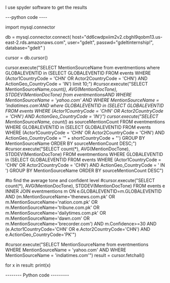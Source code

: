 I use spyder software to get the results


---python code ----

import mysql.connector

db = mysql.connector.connect(
  host="dd6cwdpxiim2v2.cbghl9qobm13.us-east-2.rds.amazonaws.com",
  user="gdelt",
  passwd="gdeltinternship!",
  database="gdelt"
)


cursor = db.cursor()


cursor.execute("SELECT MentionSourceName from eventmentions where GLOBALEVENTID in (SELECT GLOBALEVENTID FROM events WHERE (Actor1CountryCode = 'CHN' OR Actor2CountryCode = 'CHN') AND ActionGeo_CountryCode = 'IN') limit 10;")
#cursor.execute("SELECT MentionSourceName,count(*), AVG(MentionDocTone), STDDEV(MentionDocTone) from eventmentionsAND WHERE MentionSourceName = 'yahoo.com' AND WHERE MentionSourceName = 'indiatimes.com'AND where GLOBALEVENTID in (SELECT GLOBALEVENTID FROM events WHERE (Actor1CountryCode = 'CHN' OR Actor2CountryCode = 'CHN') AND ActionGeo_CountryCode = 'IN')") 
cursor.execute("SELECT MentionSourceName, count(*) as sourceMentionCount FROM eventmentions WHERE GLOBALEVENTID in (SELECT GLOBALEVENTID FROM events WHERE (Actor1CountryCode = 'CHN' OR Actor2CountryCode = 'CHN') AND ActionGeo_CountryCode = '" + shortCountryCode + "') GROUP BY MentionSourceName ORDER BY sourceMentionCount DESC;")
#cursor.execute("SELECT count(*), AVG(MentionDocTone), STDDEV(MentionDocTone) FROM eventmentions WHERE GLOBALEVENTID in (SELECT GLOBALEVENTID FROM events WHERE (Actor1CountryCode = 'CHN' OR Actor2CountryCode = 'CHN') AND ActionGeo_CountryCode = ' IN ') GROUP BY MentionSourceName ORDER BY sourceMentionCount DESC")

#to find the average tone and confident level
#cursor.execute("SELECT count(*), AVG(MentionDocTone), STDDEV(MentionDocTone) FROM events e INNER JOIN eventmentions m ON e.GLOBALEVENTID=m.GLOBALEVENTID AND (m.MentionSourceName='thenews.com.pk' OR m.MentionSourceName='nation.com.pk' OR m.MentionSourceName='tribune.com.pk' OR m.MentionSourceName='dailytimes.com.pk' OR m.MentionSourceName='dawn.com' OR m.MentionSourceName='brecorder.com') AND m.Confidence>=30 AND (e.Actor1CountryCode='CHN' OR e.Actor2CountryCode='CHN') AND e.ActionGeo_CountryCode='PK'")

#cursor.execute("SELECT MentionSourceName from eventmentions WHERE MentionSourceName = 'yahoo.com' AND WHERE MentionSourceName = 'indiatimes.com'")
result = cursor.fetchall()



for x in result:
  print(x)


-------- Python code ---------  
  